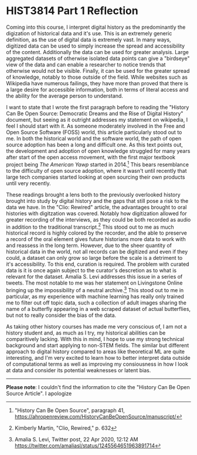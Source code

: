 # HIST3814 Part 1 Reflection

Coming into this course, I interpret digital history as the predominantly the digization of historical data and it's use. 
This is an extremely generic definition, as the use of digital data is extremely vast. 
In many ways, digitized data can be used to simply increase the spread and accessibility of the content.
Additionally the data can be used for greater analysis. 
Large aggregated datasets of otherwise isolated data points can give a "birdseye" view of the data and can enable a researcher to notice trends that otherwise would not be visible.
Finally, it can be used for the greater spread of knowledge, notably to those outside of the field.
While websites such as Wikipedia have numerous failings, they have more than proved that there is a large desire for accessible information, both in terms of literal access and the ability for the average person to understand.

I want to state that I wrote the first paragraph before to reading the "History Can Be Open Source: Democratic Dreams and the Rise of Digital History" document, but seeing as it outright addresses my statement on wikipedia, I feel I should start with it.
As someone moderately involved in the Free and Open Source Software (FOSS) world, this article particularly stood out to me.
In both the historical world and the software world, the path of open source adoption has been a long and difficult one.
As this text points out, the development and adoption of open knowledge struggled for many years after start of the open access movement, with the first major textbook project being *The American Yawp* started in 2014.[^1]
This bears resemblance to the difficulty of open source adoption, where it wasn't until recently that large tech companies started looking at open sourcing their own products until very recently.

These readings brought a lens both to the previously overlooked history brought into study by digital history and the gaps that still pose a risk to the data we have.
In the "Clio: Rewired" article, the advantages brought to oral histories with digitzation was covered. 
Notably how digitization allowed for greater recording of the interviews, as they could be both recorded as audio in addition to the traditional transcript.[^2]
This stood out to me as much historical record is highly colored by the recorder, and the able to preserve a record of the oral element gives future historians more data to work with and reassess in the long term.
However, due to the sheer quantity of historical data in the world, not all records can be digitized and even if they could, a dataset can only grow so large before the scale is a detriment to it's accessibility. To this end, curation is required. The problem with curated data is it is once again subject to the curator's descretion as to what is relevant for the dataset. 
Amalia S. Levi addresses this issue in a series of tweets.
The most notable to me was her statement on Livingstone Online bringing up the impossibility of a neutral archive.[^3]
This stood out to me in particular, as my experience with machine learning has really only trained me to filter out off topic data, such a collection of adult images sharing the name of a butterfly appearing in a web scraped dataset of actual butterflies, but not to really consider the bias of the data.

As taking other history courses has made me very conscious of, I am not a history student and, as much as I try, my historical abilities can be comparitively lacking.
With this in mind, I hope to use my strong technical background and start applying to non-STEM fields. 
The similar but different approach to digital history compared to areas like theoretical ML are quite interesting, and I'm very excited to learn how to better interpret data outside of computational terms as well as improving my consiousness in how I look at data and consider its potential weaknesses or latent bias.

---
**Please note**: I couldn't find the information to cite the "History Can Be Open Source Article". I apologize

[^1]: "History Can Be Open Source", paragraph 41, https://ahropenreview.com/HistoryCanBeOpenSource/manuscript/

[^2]: Kimberly Martin, "Clio, Rewired," p. 632

[^3]: Amalia S. Levi, Twitter post, 22 Apr 2020, 12:12 AM https://twitter.com/amaliasl/status/1245564651963891714